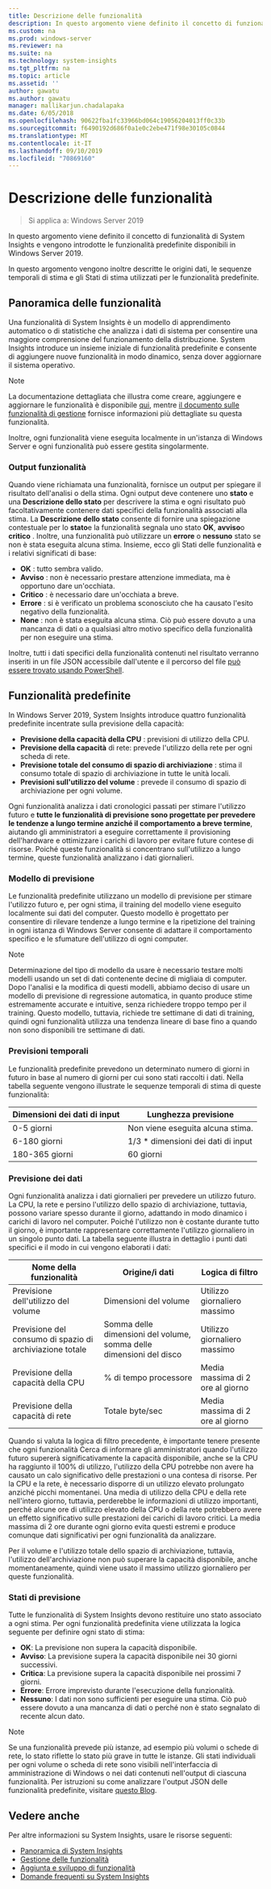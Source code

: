 ```yaml
---
title: Descrizione delle funzionalità
description: In questo argomento viene definito il concetto di funzionalità di System Insights e vengono introdotte le funzionalità predefinite disponibili in Windows Server 2019.
ms.custom: na
ms.prod: windows-server
ms.reviewer: na
ms.suite: na
ms.technology: system-insights
ms.tgt_pltfrm: na
ms.topic: article
ms.assetid: ''
author: gawatu
ms.author: gawatu
manager: mallikarjun.chadalapaka
ms.date: 6/05/2018
ms.openlocfilehash: 90622fba1fc33966bd064c19056204013ff0c33b
ms.sourcegitcommit: f6490192d686f0a1e0c2ebe471f98e30105c0844
ms.translationtype: MT
ms.contentlocale: it-IT
ms.lasthandoff: 09/10/2019
ms.locfileid: "70869160"
---
```

# <a name="understanding-capabilities"></a>Descrizione delle funzionalità

>Si applica a: Windows Server 2019

In questo argomento viene definito il concetto di funzionalità di System Insights e vengono introdotte le funzionalità predefinite disponibili in Windows Server 2019. 

In questo argomento vengono inoltre descritte le origini dati, le sequenze temporali di stima e gli Stati di stima utilizzati per le funzionalità predefinite. 

## <a name="capability-overview"></a>Panoramica delle funzionalità
Una funzionalità di System Insights è un modello di apprendimento automatico o di statistiche che analizza i dati di sistema per consentire una maggiore comprensione del funzionamento della distribuzione. System Insights introduce un insieme iniziale di funzionalità predefinite e consente di aggiungere nuove funzionalità in modo dinamico, senza dover aggiornare il sistema operativo. 

>[!NOTE]
>La documentazione dettagliata che illustra come creare, aggiungere e aggiornare le funzionalità è disponibile [qui](adding-and-developing-capabilities.md), mentre [il documento sulle funzionalità di gestione](managing-capabilities.md) fornisce informazioni più dettagliate su questa funzionalità.

Inoltre, ogni funzionalità viene eseguita localmente in un'istanza di Windows Server e ogni funzionalità può essere gestita singolarmente.

### <a name="capability-outputs"></a>Output funzionalità
Quando viene richiamata una funzionalità, fornisce un output per spiegare il risultato dell'analisi o della stima. Ogni output deve contenere uno **stato** e una **Descrizione dello stato** per descrivere la stima e ogni risultato può facoltativamente contenere dati specifici della funzionalità associati alla stima. La **Descrizione dello stato** consente di fornire una spiegazione contestuale per lo **stato**e la funzionalità segnala uno stato **OK**, **avviso**o **critico** . Inoltre, una funzionalità può utilizzare un **errore** o **nessuno** stato se non è stata eseguita alcuna stima. Insieme, ecco gli Stati delle funzionalità e i relativi significati di base: 

- **OK** : tutto sembra valido.
- **Avviso** : non è necessario prestare attenzione immediata, ma è opportuno dare un'occhiata. 
- **Critico** : è necessario dare un'occhiata a breve. 
- **Errore** : si è verificato un problema sconosciuto che ha causato l'esito negativo della funzionalità. 
- **None** : non è stata eseguita alcuna stima. Ciò può essere dovuto a una mancanza di dati o a qualsiasi altro motivo specifico della funzionalità per non eseguire una stima. 

Inoltre, tutti i dati specifici della funzionalità contenuti nel risultato verranno inseriti in un file JSON accessibile dall'utente e il percorso del file [può essere trovato usando PowerShell](https://docs.microsoft.com/windows-server/manage/system-insights/managing-capabilities#retrieving-capability-results). 

## <a name="default-capabilities"></a>Funzionalità predefinite
In Windows Server 2019, System Insights introduce quattro funzionalità predefinite incentrate sulla previsione della capacità:

- **Previsione della capacità della CPU** : previsioni di utilizzo della CPU. 
- **Previsione della capacità** di rete: prevede l'utilizzo della rete per ogni scheda di rete. 
- **Previsione totale del consumo di spazio di archiviazione** : stima il consumo totale di spazio di archiviazione in tutte le unità locali. 
- **Previsioni sull'utilizzo del volume** : prevede il consumo di spazio di archiviazione per ogni volume.

Ogni funzionalità analizza i dati cronologici passati per stimare l'utilizzo futuro e **tutte le funzionalità di previsione sono progettate per prevedere le tendenze a lungo termine anziché il comportamento a breve termine**, aiutando gli amministratori a eseguire correttamente il provisioning dell'hardware e ottimizzare i carichi di lavoro per evitare future contese di risorse. Poiché queste funzionalità si concentrano sull'utilizzo a lungo termine, queste funzionalità analizzano i dati giornalieri. 

### <a name="forecasting-model"></a>Modello di previsione
Le funzionalità predefinite utilizzano un modello di previsione per stimare l'utilizzo futuro e, per ogni stima, il training del modello viene eseguito localmente sui dati del computer. Questo modello è progettato per consentire di rilevare tendenze a lungo termine e la ripetizione del training in ogni istanza di Windows Server consente di adattare il comportamento specifico e le sfumature dell'utilizzo di ogni computer.

>[!NOTE]
>Determinazione del tipo di modello da usare è necessario testare molti modelli usando un set di dati contenente decine di migliaia di computer. Dopo l'analisi e la modifica di questi modelli, abbiamo deciso di usare un modello di previsione di regressione automatica, in quanto produce stime estremamente accurate e intuitive, senza richiedere troppo tempo per il training. Questo modello, tuttavia, richiede tre settimane di dati di training, quindi ogni funzionalità utilizza una tendenza lineare di base fino a quando non sono disponibili tre settimane di dati.

### <a name="forecasting-timelines"></a>Previsioni temporali
Le funzionalità predefinite prevedono un determinato numero di giorni in futuro in base al numero di giorni per cui sono stati raccolti i dati. Nella tabella seguente vengono illustrate le sequenze temporali di stima di queste funzionalità:

| Dimensioni dei dati di input | Lunghezza previsione |
| --------------- | --------------- |
| 0-5 giorni | Non viene eseguita alcuna stima. |
| 6-180 giorni | 1/3 * dimensioni dei dati di input |
| 180-365 giorni | 60 giorni | 

### <a name="forecasting-data"></a>Previsione dei dati
Ogni funzionalità analizza i dati giornalieri per prevedere un utilizzo futuro. La CPU, la rete e persino l'utilizzo dello spazio di archiviazione, tuttavia, possono variare spesso durante il giorno, adattando in modo dinamico i carichi di lavoro nel computer. Poiché l'utilizzo non è costante durante tutto il giorno, è importante rappresentare correttamente l'utilizzo giornaliero in un singolo punto dati. La tabella seguente illustra in dettaglio i punti dati specifici e il modo in cui vengono elaborati i dati:


| Nome della funzionalità | Origine/i dati | Logica di filtro |
| --------------- | -------------- | ---------------- |
 Previsione dell'utilizzo del volume          | Dimensioni del volume                    | Utilizzo giornaliero massimo              
 Previsione del consumo di spazio di archiviazione totale   | Somma delle dimensioni del volume, somma delle dimensioni del disco              | Utilizzo giornaliero massimo             
 Previsione della capacità della CPU                | % di tempo processore  | Media massima di 2 ore al giorno   
 Previsione della capacità di rete         | Totale byte/sec         | Media massima di 2 ore al giorno  

Quando si valuta la logica di filtro precedente, è importante tenere presente che ogni funzionalità Cerca di informare gli amministratori quando l'utilizzo futuro supererà significativamente la capacità disponibile, anche se la CPU ha raggiunto il 100% di utilizzo, l'utilizzo della CPU potrebbe non avere ha causato un calo significativo delle prestazioni o una contesa di risorse. Per la CPU e la rete, è necessario disporre di un utilizzo elevato prolungato anziché picchi momentanei. Una media di utilizzo della CPU e della rete nell'intero giorno, tuttavia, perderebbe le informazioni di utilizzo importanti, perché alcune ore di utilizzo elevato della CPU o della rete potrebbero avere un effetto significativo sulle prestazioni dei carichi di lavoro critici. La media massima di 2 ore durante ogni giorno evita questi estremi e produce comunque dati significativi per ogni funzionalità da analizzare.

Per il volume e l'utilizzo totale dello spazio di archiviazione, tuttavia, l'utilizzo dell'archiviazione non può superare la capacità disponibile, anche momentaneamente, quindi viene usato il massimo utilizzo giornaliero per queste funzionalità. 

### <a name="forecasting-statuses"></a>Stati di previsione
Tutte le funzionalità di System Insights devono restituire uno stato associato a ogni stima. Per ogni funzionalità predefinita viene utilizzata la logica seguente per definire ogni stato di stima:
- **OK**: La previsione non supera la capacità disponibile.
- **Avviso**: La previsione supera la capacità disponibile nei 30 giorni successivi. 
- **Critica**: La previsione supera la capacità disponibile nei prossimi 7 giorni. 
- **Errore**: Errore imprevisto durante l'esecuzione della funzionalità. 
- **Nessuno**: I dati non sono sufficienti per eseguire una stima. Ciò può essere dovuto a una mancanza di dati o perché non è stato segnalato di recente alcun dato.

>[!NOTE]
>Se una funzionalità prevede più istanze, ad esempio più volumi o schede di rete, lo stato riflette lo stato più grave in tutte le istanze. Gli stati individuali per ogni volume o scheda di rete sono visibili nell'interfaccia di amministrazione di Windows o nei dati contenuti nell'output di ciascuna funzionalità. Per istruzioni su come analizzare l'output JSON delle funzionalità predefinite, visitare [questo Blog](https://aka.ms/systeminsights-mitigationscripts). 


## <a name="see-also"></a>Vedere anche
Per altre informazioni su System Insights, usare le risorse seguenti:

- [Panoramica di System Insights](overview.md)
- [Gestione delle funzionalità](managing-capabilities.md)
- [Aggiunta e sviluppo di funzionalità](adding-and-developing-capabilities.md)
- [Domande frequenti su System Insights](faq.md)
